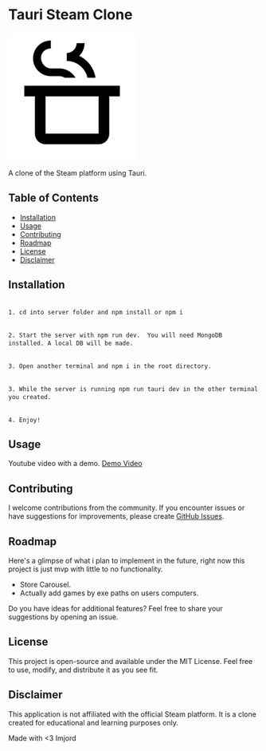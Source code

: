 # Tauri Steam Clone

![Project Logo](vapor_logo.png)

A clone of the Steam platform using Tauri.

## Table of Contents

- [Installation](#installation)
- [Usage](#usage)
- [Contributing](#contributing)
- [Roadmap](#roadmap)
- [License](#license)
- [Disclaimer](#disclaimer)

## Installation

```

1. cd into server folder and npm install or npm i

```

```

2. Start the server with npm run dev.  You will need MongoDB installed. A local DB will be made.

```

```

3. Open another terminal and npm i in the root directory.

```

```

3. While the server is running npm run tauri dev in the other terminal you created.

```

```

4. Enjoy!

```

## Usage

Youtube video with a demo.
[Demo Video](https://youtu.be/WqFLQ1CKIQs)

## Contributing

I welcome contributions from the community. If you encounter issues or have suggestions for improvements, please create [GitHub Issues](https://github.com/imjord/tauri_steam_clone/issues).

## Roadmap

Here's a glimpse of what i plan to implement in the future, right now this project is just mvp with little to no functionality.

- Store Carousel.
- Actually add games by exe paths on users computers.

Do you have ideas for additional features? Feel free to share your suggestions by opening an issue.

## License

This project is open-source and available under the MIT License. Feel free to use, modify, and distribute it as you see fit.

## Disclaimer

This application is not affiliated with the official Steam platform. It is a clone created for educational and learning purposes only.

Made with <3 Imjord
